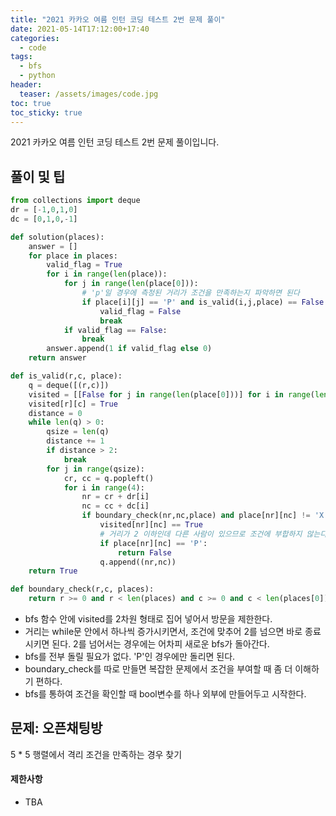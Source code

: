 ```yaml
---
title: "2021 카카오 여름 인턴 코딩 테스트 2번 문제 풀이"
date: 2021-05-14T17:12:00+17:40
categories:
  - code
tags:
  - bfs
  - python
header:
  teaser: /assets/images/code.jpg
toc: true
toc_sticky: true
---
```

2021 카카오 여름 인턴 코딩 테스트 2번 문제 풀이입니다.
## 풀이 및 팁
```python
from collections import deque
dr = [-1,0,1,0]
dc = [0,1,0,-1]

def solution(places):
    answer = []
    for place in places:
        valid_flag = True
        for i in range(len(place)):
            for j in range(len(place[0])):
                # 'p'일 경우에 측정된 거리가 조건을 만족하는지 파악하면 된다
                if place[i][j] == 'P' and is_valid(i,j,place) == False:
                    valid_flag = False
                    break
            if valid_flag == False:
                break
        answer.append(1 if valid_flag else 0)
    return answer

def is_valid(r,c, place):
    q = deque([(r,c)])
    visited = [[False for j in range(len(place[0]))] for i in range(len(place))]
    visited[r][c] = True
    distance = 0
    while len(q) > 0:
        qsize = len(q)
        distance += 1
        if distance > 2:
            break
        for j in range(qsize):
            cr, cc = q.popleft()
            for i in range(4):
                nr = cr + dr[i]
                nc = cc + dc[i]
                if boundary_check(nr,nc,place) and place[nr][nc] != 'X' and visited[nr][nc] == False:
                    visited[nr][nc] == True
                    # 거리가 2 이하인데 다른 사람이 있으므로 조건에 부합하지 않는다
                    if place[nr][nc] == 'P':
                        return False
                    q.append((nr,nc))
    return True

def boundary_check(r,c, places):
    return r >= 0 and r < len(places) and c >= 0 and c < len(places[0])
```
* bfs 함수 안에 visited를 2차원 형태로 집어 넣어서 방문을 제한한다. 
* 거리는 while문 안에서 하나씩 증가시키면서, 조건에 맞추어 2를 넘으면 바로 종료 시키면 된다. 2를 넘어서는 경우에는 어차피 새로운 bfs가 돌아간다. 
* bfs를 전부 돌릴 필요가 없다. 'P'인 경우에만 돌리면 된다.
* boundary_check를 따로 만들면 복잡한 문제에서 조건을 부여할 때 좀 더 이해하기 편하다. 
* bfs를 통하여 조건을 확인할 때 bool변수를 하나 외부에 만들어두고 시작한다.  

## 문제: 오픈채팅방
5 * 5 행렬에서 격리 조건을 만족하는 경우 찾기 

#### 제한사항
* TBA